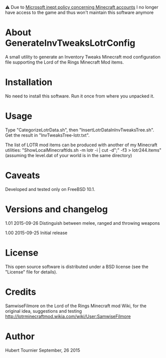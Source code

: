 :warning: Due to [Microsoft inept policy concerning Minecraft accounts](https://help.minecraft.net/hc/en-us/articles/19615552270221) I no longer have access to the game and thus won't maintain this software anymore

About GenerateInvTweaksLotrConfig
=================================
A small utility to generate an Inventory Tweaks Minecraft mod configuration file supporting the Lord of the Rings Minecraft Mod items.


Installation
============
No need to install this software. Run it once from where you unpacked it.


Usage
=====
Type "CategorizeLotrData.sh", then "InsertLotrDataInInvTweaksTree.sh".
Get the result in "InvTweaksTree-lotr.txt".

The list of LOTR mod items can be produced with another of my Minecraft utilities:
"ShowLocalMinecraftIds.sh -m lotr -i | cut -d";" -f3 > lotr244.items" (assuming the level.dat of your world is in the same directory)


Caveats
=======
Developed and tested only on FreeBSD 10.1.


Versions and changelog
======================
1.01    2015-09-26      Distinguish between melee, ranged and throwing weapons

1.00    2015-09-25      Initial release


License
=======
This open source software is distributed under a BSD license (see the "License" file for details).


Credits
=======
SamwiseFilmore on the Lord of the Rings Minecraft mod Wiki, for the original idea, suggestions and testing
http://lotrminecraftmod.wikia.com/wiki/User:SamwiseFilmore


Author
======
Hubert Tournier
September, 26 2015
